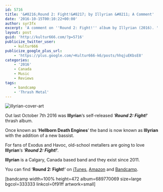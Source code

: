 ```yaml
---
id: 5716
title: '&#8216;Round 2: Fight!&#8217; by Illyrian &#8211; A Comment'
date: '2016-10-15T00:10:22+00:00'
author: syr3fx
excerpt: 'A comment on ''Round 2: Fight!'' album by Illyrian (2016). '
layout: post
guid: 'http://kultur666.com/?p=5716'
publicize_twitter_user:
    - kultur666
publicize_google_plus_url:
    - 'https://plus.google.com/+Kultur666-k6/posts/hhqjuEKbsE8'
categories:
    - '2016'
    - Canada
    - Music
    - Reviews
tags:
    - bandcamp
    - 'Thrash Metal'
---
```


![illyrian-cover-art](http://localhost:8080/wp-content/uploads/2016/10/illyrian-cover-art.jpg)

Out last October 7th 2016 was **Illyrian**‘s self-released ‘***Round 2: Fight!***‘ thrash album.

Once known as ‘**Hellborn Death Engines**‘ the band is now known as **Illyrian** with the addition of a new bassist.

For fans of Exodus and Havoc, old-school metallers are going to love **Illyrian**‘s ‘***Round 2: Fight!***‘.

**Illyrian** is a Calgary, Canada based band and they exist since 2011.

You can find ‘**Round 2: Fight!**‘ on [iTunes](https://itunes.apple.com/us/album/round-2-fight!/id1148232477?ign-mpt=uo%3D4), [Amazon](https://www.amazon.com/Round-2-Fight-Illyrian/dp/B01LA74RAK/) and [Bandcamp](https://illyrian.bandcamp.com/album/round-2-fight).

\[bandcamp width=100% height=472 album=689770069 size=large bgcol=333333 linkcol=0f91ff artwork=small\]